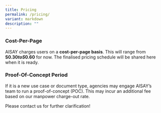 ```yaml
---
title: Pricing
permalink: /pricing/
variant: markdown
description: ""
---
```

### Cost-Per-Page
AISAY charges users on a **cost-per-page basis**. This will range from **S$0.30 to S$0.60** for now. The finalised pricing schedule will be shared here when it is ready.

### Proof-Of-Concept Period
If it is a new use case or document type, agencies may engage AISAY’s team to run a proof-of-concept (POC). This may incur an additional fee based on our manpower charge-out rate.

Please contact us for further clarification!